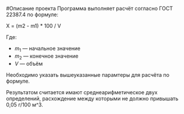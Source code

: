 #Описание проекта
Программа выполняет расчёт согласно ГОСТ 22387.4 по формуле:

X = (m2 - m1) * 100 / V

Где:  
- $m_1$ — начальное значение  
- $m_2$ — конечное значение  
- $V$ — объём 

Необходимо указать вышеуказанные парамтеры для расчёта по формуле.

Результатом считается имают среднеарифметическое двух определений, расхождение между которыми не должно привышать 0,05 г/100 м^3.
